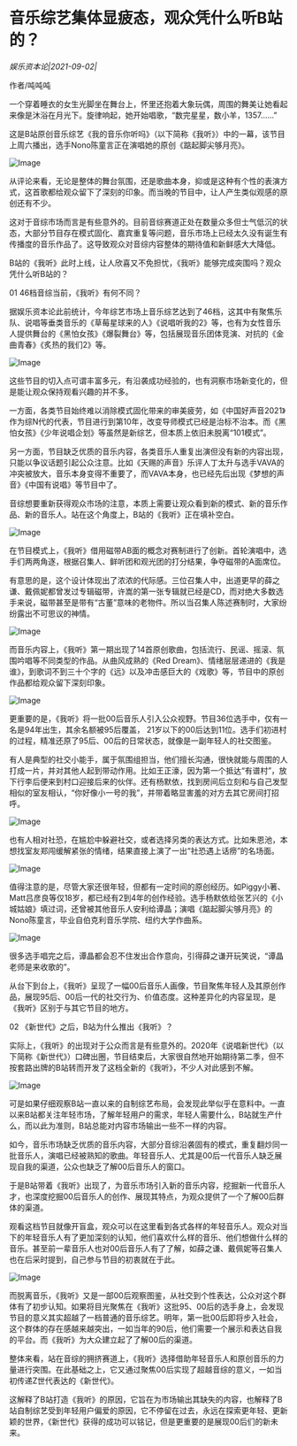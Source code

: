 # 音乐综艺集体显疲态，观众凭什么听B站的？

*娱乐资本论|2021-09-02|*

作者/吨吨吨

一个穿着睡衣的女生光脚坐在舞台上，怀里还抱着大象玩偶，周围的舞美让她看起来像是沐浴在月光下。旋律响起，她开始唱歌，“数完星星，数小羊，1357……”

这是B站原创音乐综艺《我的音乐你听吗》（以下简称《我听》）中的一幕，该节目上周六播出，选手Nono陈童言正在演唱她的原创《踮起脚尖够月亮》。

![Image](https://inews.gtimg.com/newsapp_bt/0/13942783609/641)

从评论来看，无论是整体的舞台氛围，还是歌曲本身，抑或是这种有个性的表演方式，这首歌都给观众留下了深刻的印象。而当晚的节目中，让人产生类似观感的原创还有不少。

这对于音综市场而言是有些意外的。目前音综赛道正处在数量众多但士气低沉的状态，大部分节目存在模式固化、嘉宾重复等问题，音乐市场上已经太久没有诞生有传播度的音乐作品了。这导致观众对音综内容整体的期待值和新鲜感大大降低。

B站的《我听》此时上线，让人欣喜又不免担忧，《我听》能够完成突围吗？观众凭什么听B站的？

01 46档音综当前，《我听》有何不同？

据娱乐资本论此前统计，今年综艺市场上音乐综艺达到了46档，这其中有聚焦乐队、说唱等垂类音乐的《草莓星球来的人》《说唱听我的2》等，也有为女性音乐人提供舞台的《黑怕女孩》《爆裂舞台》等，包括展现音乐团体竞演、对抗的《金曲青春》《炙热的我们2》等。

![Image](https://inews.gtimg.com/newsapp_bt/0/13942783625/641)

这些节目的切入点可谓丰富多元，有沿袭成功经验的，也有洞察市场新变化的，但是能让观众保持观看兴趣的并不多。

一方面，各类节目始终难以消除模式固化带来的审美疲劳，如《中国好声音2021》作为综N代的代表，节目进行到第10年，改变导师模式已经是治标不治本。而《黑怕女孩》《少年说唱企划》等虽然是新综艺，但本质上依旧未脱离“101模式”。

另一方面，节目缺乏优质的音乐内容，各类音乐人重复出演但没有新的内容出现，只能以争议话题引起公众注意。比如《天赐的声音》乐评人丁太升与选手VAVA的冲突被放大，音乐本身变得不重要了，而VAVA本身，也已经先后出现《梦想的声音》《中国有说唱》等节目中了。

音综想要重新获得观众市场的注意，本质上需要让观众看到新的模式、新的音乐作品、新的音乐人。站在这个角度上，B站的《我听》正在填补空白。

![Image](https://inews.gtimg.com/newsapp_bt/0/13942783621/641)

在节目模式上，《我听》借用磁带AB面的概念对赛制进行了创新。首轮演唱中，选手们两两角逐，根据召集人、鲜听团和观光团的打分结果，争夺磁带的A面席位。

有意思的是，这个设计体现出了浓浓的代际感。三位召集人中，出道更早的薛之谦、戴佩妮都曾发过专辑磁带，许嵩的第一张专辑就已经是CD，而对绝大多数选手来说，磁带甚至是带有“古董”意味的老物件。所以当召集人陈述赛制时，大家纷纷露出不可思议的神情。

![Image](https://inews.gtimg.com/newsapp_bt/0/13942783605/641)

而音乐内容上，《我听》第一期出现了14首原创歌曲，包括流行、民谣、摇滚、氛围吟唱等不同类型的作品。从曲风成熟的《Red Dream》、情绪层层递进的《我是谁》，到歌词不到三十个字的《远》以及冲击感巨大的《戏歌》等，节目中的原创作品都给观众留下深刻印象。

![Image](https://inews.gtimg.com/newsapp_bt/0/13942783606/641)

更重要的是，《我听》将一批00后音乐人引入公众视野。节目36位选手中，仅有一名是94年出生，其余名额被95后覆盖， 21岁以下的00后达到11位。选手们初进村的过程，精准还原了95后、00后的日常状态，就像是一副年轻人的社交图鉴。

有人是典型的社交小能手，属于氛围组担当，他们擅长沟通，很快就能与周围的人打成一片，并对其他人起到带动作用。比如王正濠，因为第一个抵达“有谱村”，放下行李后便来到村口迎接后来的伙伴。还有杨默依，找到房间后立刻和与自己发型相似的室友相认，“你好像小一号的我”，并带着略显害羞的对方去其它房间打招呼。

![Image](https://inews.gtimg.com/newsapp_bt/0/13942783616/641)

也有人相对社恐，在尴尬中躲避社交，或者选择另类的表达方式。比如朱恩池，本想找室友郑闯缓解紧张的情绪，结果直接上演了一出“社恐遇上话痨”的名场面。

![Image](https://inews.gtimg.com/newsapp_bt/0/13942783614/641)

值得注意的是，尽管大家还很年轻，但都有一定时间的原创经历。如Piggy小著、Matt吕彦良等仅18岁，都已经有2到4年的创作经验。选手杨默依给张艺兴的《小城姑娘》填过词，还曾被其他音乐人安利给谭晶；演唱《踮起脚尖够月亮》的Nono陈童言，毕业自伯克利音乐学院、纽约大学作曲系。

![Image](https://inews.gtimg.com/newsapp_bt/0/13942783620/641)

很多选手唱完之后，谭晶都会忍不住发出合作意向，引得薛之谦开玩笑说，“谭晶老师是来收歌的”。

从台下到台上，《我听》呈现了一幅00后音乐人画像，节目聚焦年轻人及其原创作品，展现95后、00后一代的社交行为、价值态度。这种差异化的内容呈现，是《我听》区别于与其它节目的地方。

02 《新世代》之后，B站为什么推出《我听》？

实际上，《我听》的出现对于公众而言是有些意外的。2020年《说唱新世代》（以下简称《新世代》）口碑出圈，节目结束后，大家很自然地开始期待第二季，但不按套路出牌的B站转而开发了这档全新的《我听》，不少人对此感到不解。

![Image](https://inews.gtimg.com/newsapp_bt/0/13942783629/641)

可是如果仔细观察B站一直以来的自制综艺布局，会发现此举似乎在意料中。一直以来B站都关注年轻市场，了解年轻用户的需求，年轻人需要什么，B站就生产什么，而以此为准则，B站总能对内容市场输出一些不一样的内容。

如今，音乐市场缺乏优质的音乐内容，大部分音综沿袭固有的模式，重复翻炒同一批音乐人，演唱已经被熟知的歌曲。年轻音乐人、尤其是00后一代音乐人缺乏展现自我的渠道，公众也缺乏了解00后音乐人的窗口。

于是B站带着《我听》出现了，为音乐市场引入新的音乐内容，挖掘新一代音乐人才，也深度挖掘00后音乐人的创作、展现其特点，为观众提供了一个了解00后群体的渠道。

观看这档节目就像开盲盒，观众可以在这里看到各式各样的年轻音乐人。观众对当下的年轻音乐人有了更加深刻的认知，他们喜欢什么样的音乐、他们想做什么样的音乐。甚至前一辈音乐人也对00后音乐人有了了解，如薛之谦、戴佩妮等召集人也在后采时提到，自己参与节目的初衷就在于此。

![Image](https://inews.gtimg.com/newsapp_bt/0/13942783633/641)

而脱离音乐，《我听》又是一部00后观察图鉴，从社交到个性表达，公众对这个群体有了初步认知。如果将目光聚焦在《我听》这批95、00后的选手身上，会发现节目的意义其实超越了一档普通的音乐综艺。明年，第一批00后即将步入社会，这个群体的存在感越来越突出，一如当年的90后，他们需要一个展示和表达自我的平台。而《我听》为大众建立起了了解00后的渠道。

整体来看，站在音综的拥挤赛道上，《我听》选择借助年轻音乐人和原创音乐的力量进行突围。在此基础之上，它又通过聚焦00后实现了超越音综的意义，一如当初传递Z世代表达的《新世代》。

这解释了B站打造《我听》的原因，它旨在为市场输出其缺失的内容，也解释了B站自制综艺受到年轻用户偏爱的原因，它不停留在过去，永远在探索更年轻、更新颖的世界，《新世代》获得的成功可以铭记，但是更重要的是展现00后们的新未来。

